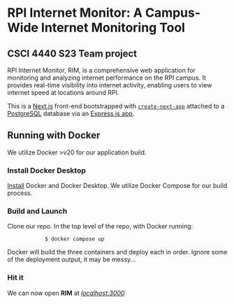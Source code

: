# RPI Internet Monitor: A Campus-Wide Internet Monitoring Tool

## CSCI 4440 S23 Team project

RPI Internet Monitor, RIM, is a comprehensive web application for monitoring and analyzing internet performance on the RPI campus. It provides real-time visibility into internet activity, enabling users to view internet speed at locations around RPI.

This is a [Next.js](https://nextjs.org/) front-end bootstrapped with [`create-next-app`](https://github.com/vercel/next.js/tree/canary/packages/create-next-app) attached to a [PostgreSQL](https://www.postgresql.org/) database via an [Express.js app](https://expressjs.com/).

## Running with Docker

We utilize Docker >v20 for our application build.

### Install Docker Desktop

[Install](https://www.docker.com/products/docker-desktop/) Docker and Docker Desktop. We utilize Docker Compose for our build process.

### Build and Launch

Clone our repo. In the top level of the repo, with Docker running:

                $ docker compose up

Docker will build the three containers and deploy each in order. Ignore some of the deployment output, it may be messy...

### Hit it

We can now open **RIM** at *[localhost:3000](http://localhost:3000/)*
